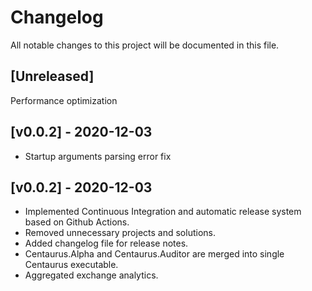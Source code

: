 # Changelog

All notable changes to this project will be documented in this file.

## [Unreleased]
Performance optimization

## [v0.0.2] - 2020-12-03

-   Startup arguments parsing error fix

## [v0.0.2] - 2020-12-03

-   Implemented Continuous Integration and automatic release system based on Github Actions.
-   Removed unnecessary projects and solutions.
-   Added changelog file for release notes.
-   Centaurus.Alpha and Centaurus.Auditor are merged into single Centaurus executable.
-   Aggregated exchange analytics.